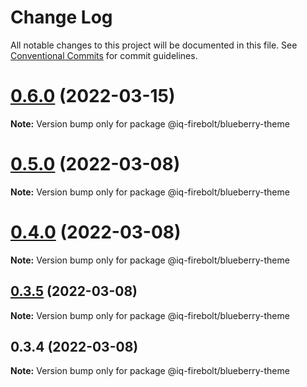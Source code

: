 # Change Log

All notable changes to this project will be documented in this file.
See [Conventional Commits](https://conventionalcommits.org) for commit guidelines.

# [0.6.0](https://github.com/IQ-tech/firebolt/compare/v0.5.0...v0.6.0) (2022-03-15)

**Note:** Version bump only for package @iq-firebolt/blueberry-theme





# [0.5.0](https://github.com/IQ-tech/firebolt/compare/v0.4.1...v0.5.0) (2022-03-08)

**Note:** Version bump only for package @iq-firebolt/blueberry-theme





# [0.4.0](https://github.com/IQ-tech/firebolt/compare/v0.3.5...v0.4.0) (2022-03-08)

**Note:** Version bump only for package @iq-firebolt/blueberry-theme





## [0.3.5](https://github.com/IQ-tech/firebolt/compare/v0.3.3...v0.3.5) (2022-03-08)

**Note:** Version bump only for package @iq-firebolt/blueberry-theme





## 0.3.4 (2022-03-08)

**Note:** Version bump only for package @iq-firebolt/blueberry-theme
